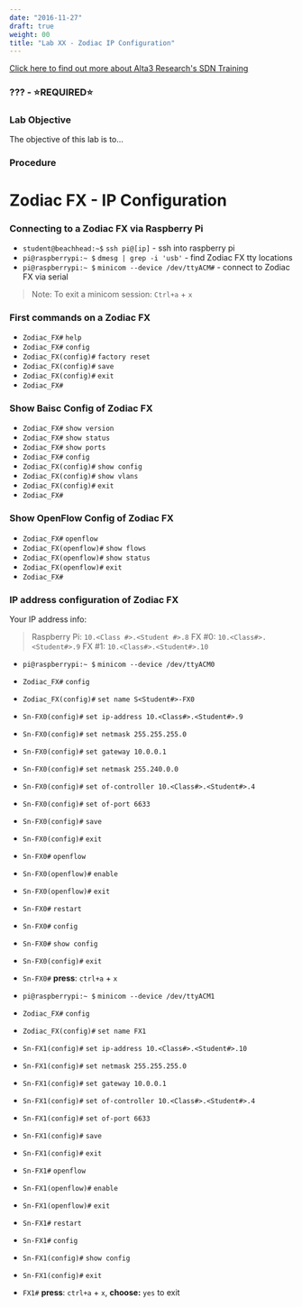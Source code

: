 ```yaml
---
date: "2016-11-27"
draft: true
weight: 00
title: "Lab XX - Zodiac IP Configuration"
---
```

[Click here to find out more about Alta3 Research's SDN Training](https://alta3.com/courses/sdn)
### ??? - &#x2B50;REQUIRED&#x2B50;

### Lab Objective
The objective of this lab is to...

### Procedure


# Zodiac FX - IP Configuration

### Connecting to a Zodiac FX via Raspberry Pi

* `student@beachhead:~$` `ssh pi@[ip]` - ssh into raspberry pi
* `pi@raspberrypi:~ $` `dmesg | grep -i 'usb'` - find Zodiac FX tty locations 
* `pi@raspberrypi:~ $` `minicom --device /dev/ttyACM#` - connect to Zodiac FX via serial

> Note: To exit a minicom session: `Ctrl+a` + `x`

### First commands on a Zodiac FX

* `Zodiac_FX#` `help`
* `Zodiac_FX#` `config`
* `Zodiac_FX(config)#` `factory reset`
* `Zodiac_FX(config)#` `save`
* `Zodiac_FX(config)#` `exit`
* `Zodiac_FX#`

### Show Baisc Config of Zodiac FX

* `Zodiac_FX#` `show version`
* `Zodiac_FX#` `show status`
* `Zodiac_FX#` `show ports`
* `Zodiac_FX#` `config`
* `Zodiac_FX(config)#` `show config`
* `Zodiac_FX(config)#` `show vlans`
* `Zodiac_FX(config)#` `exit`
* `Zodiac_FX#`

### Show OpenFlow Config of Zodiac FX

* `Zodiac_FX#` `openflow`
* `Zodiac_FX(openflow)#` `show flows`
* `Zodiac_FX(openflow)#` `show status`
* `Zodiac_FX(openflow)#` `exit`
* `Zodiac_FX#`

### IP address configuration of Zodiac FX

Your IP address info:

> Raspberry Pi: `10.<Class #>.<Student #>.8`
> FX #0: `10.<Class#>.<Student#>.9`
> FX #1: `10.<Class#>.<Student#>.10`

* `pi@raspberrypi:~ $` `minicom --device /dev/ttyACM0`
* `Zodiac_FX#` `config`
* `Zodiac_FX(config)#` `set name S<Student#>-FX0`
* `Sn-FX0(config)#` `set ip-address 10.<Class#>.<Student#>.9`
* `Sn-FX0(config)#` `set netmask 255.255.255.0`
* `Sn-FX0(config)#` `set gateway 10.0.0.1`
* `Sn-FX0(config)#` `set netmask 255.240.0.0`
* `Sn-FX0(config)#` `set of-controller 10.<Class#>.<Student#>.4`
* `Sn-FX0(config)#` `set of-port 6633`
* `Sn-FX0(config)#` `save`
* `Sn-FX0(config)#` `exit`
* `Sn-FX0#` `openflow` 
* `Sn-FX0(openflow)#` `enable`
* `Sn-FX0(openflow)#` `exit`
* `Sn-FX0#` `restart`
* `Sn-FX0#` `config`
* `Sn-FX0#` `show config`
* `Sn-FX0(config)#` `exit`
* `Sn-FX0#` **press**: `ctrl+a` + `x`

* `pi@raspberrypi:~ $` `minicom --device /dev/ttyACM1`
* `Zodiac_FX#` `config`
* `Zodiac_FX(config)#` `set name FX1`
* `Sn-FX1(config)#` `set ip-address 10.<Class#>.<Student#>.10`
* `Sn-FX1(config)#` `set netmask 255.255.255.0`
* `Sn-FX1(config)#` `set gateway 10.0.0.1`
* `Sn-FX1(config)#` `set of-controller 10.<Class#>.<Student#>.4`
* `Sn-FX1(config)#` `set of-port 6633`
* `Sn-FX1(config)#` `save`
* `Sn-FX1(config)#` `exit`
* `Sn-FX1#` `openflow` 
* `Sn-FX1(openflow)#` `enable`
* `Sn-FX1(openflow)#` `exit`
* `Sn-FX1#` `restart`
* `Sn-FX1#` `config`
* `Sn-FX1(config)#` `show config`
* `Sn-FX1(config)#` `exit`

* `FX1#` **press**: `ctrl+a` + `x`, **choose:** `yes` to exit

